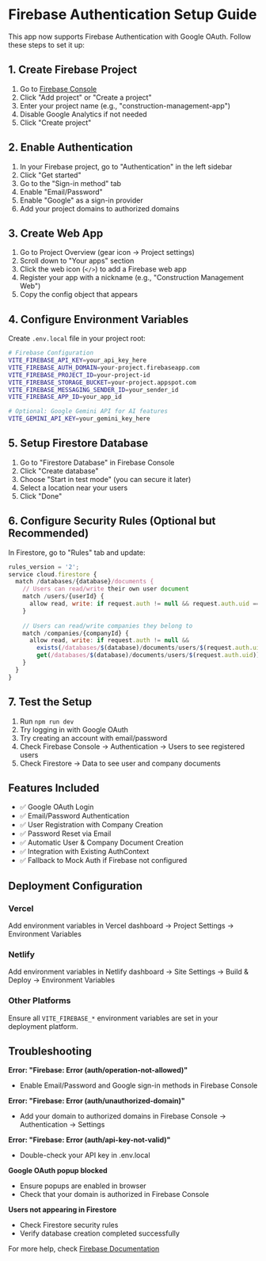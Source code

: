 # Firebase Authentication Setup Guide

This app now supports Firebase Authentication with Google OAuth. Follow these steps to set it up:

## 1. Create Firebase Project

1. Go to [Firebase Console](https://console.firebase.google.com/)
2. Click "Add project" or "Create a project"
3. Enter your project name (e.g., "construction-management-app")
4. Disable Google Analytics if not needed
5. Click "Create project"

## 2. Enable Authentication

1. In your Firebase project, go to "Authentication" in the left sidebar
2. Click "Get started"
3. Go to the "Sign-in method" tab
4. Enable "Email/Password" 
5. Enable "Google" as a sign-in provider
6. Add your project domains to authorized domains

## 3. Create Web App

1. Go to Project Overview (gear icon → Project settings)
2. Scroll down to "Your apps" section
3. Click the web icon (`</>`) to add a Firebase web app
4. Register your app with a nickname (e.g., "Construction Management Web")
5. Copy the config object that appears

## 4. Configure Environment Variables

Create `.env.local` file in your project root:

```bash
# Firebase Configuration
VITE_FIREBASE_API_KEY=your_api_key_here
VITE_FIREBASE_AUTH_DOMAIN=your-project.firebaseapp.com
VITE_FIREBASE_PROJECT_ID=your-project-id
VITE_FIREBASE_STORAGE_BUCKET=your-project.appspot.com
VITE_FIREBASE_MESSAGING_SENDER_ID=your_sender_id
VITE_FIREBASE_APP_ID=your_app_id

# Optional: Google Gemini API for AI features
VITE_GEMINI_API_KEY=your_gemini_key_here
```

## 5. Setup Firestore Database

1. Go to "Firestore Database" in Firebase Console
2. Click "Create database"
3. Choose "Start in test mode" (you can secure it later)
4. Select a location near your users
5. Click "Done"

## 6. Configure Security Rules (Optional but Recommended)

In Firestore, go to "Rules" tab and update:

```javascript
rules_version = '2';
service cloud.firestore {
  match /databases/{database}/documents {
    // Users can read/write their own user document
    match /users/{userId} {
      allow read, write: if request.auth != null && request.auth.uid == userId;
    }
    
    // Users can read/write companies they belong to
    match /companies/{companyId} {
      allow read, write: if request.auth != null && 
        exists(/databases/$(database)/documents/users/$(request.auth.uid)) &&
        get(/databases/$(database)/documents/users/$(request.auth.uid)).data.companyId == companyId;
    }
  }
}
```

## 7. Test the Setup

1. Run `npm run dev`
2. Try logging in with Google OAuth
3. Try creating an account with email/password
4. Check Firebase Console → Authentication → Users to see registered users
5. Check Firestore → Data to see user and company documents

## Features Included

- ✅ Google OAuth Login
- ✅ Email/Password Authentication  
- ✅ User Registration with Company Creation
- ✅ Password Reset via Email
- ✅ Automatic User & Company Document Creation
- ✅ Integration with Existing AuthContext
- ✅ Fallback to Mock Auth if Firebase not configured

## Deployment Configuration

### Vercel
Add environment variables in Vercel dashboard → Project Settings → Environment Variables

### Netlify
Add environment variables in Netlify dashboard → Site Settings → Build & Deploy → Environment Variables

### Other Platforms
Ensure all `VITE_FIREBASE_*` environment variables are set in your deployment platform.

## Troubleshooting

**Error: "Firebase: Error (auth/operation-not-allowed)"**
- Enable Email/Password and Google sign-in methods in Firebase Console

**Error: "Firebase: Error (auth/unauthorized-domain)"**
- Add your domain to authorized domains in Firebase Console → Authentication → Settings

**Error: "Firebase: Error (auth/api-key-not-valid)"**
- Double-check your API key in .env.local

**Google OAuth popup blocked**
- Ensure popups are enabled in browser
- Check that your domain is authorized in Firebase Console

**Users not appearing in Firestore**
- Check Firestore security rules
- Verify database creation completed successfully

For more help, check [Firebase Documentation](https://firebase.google.com/docs/auth)